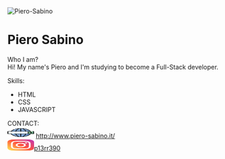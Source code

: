 <img src="https://i.ibb.co/BZP3bHk/Piero-Sabino.png" alt="Piero-Sabino" width="150px" height="300px" border-radius="40%"  >
<h1 text-align="center" font-size="60px">Piero Sabino</h1>

Who I am?<br/>
Hi! My name's Piero and I'm studying to become a Full-Stack developer.

Skills:
- HTML
- CSS 
- JAVASCRIPT



CONTACT:<br/>
<img src="/img/web-search-engine.svg" width="60px" height="25px">  http://www.piero-sabino.it/<br/>
<img src="/img/instagram.svg" width="60px" height="25px"><a href="https://www.instagram.com/p13rr390/">p13rr390</a>   <br/>
